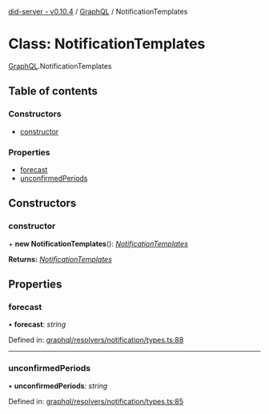 [did-server - v0.10.4](../README.md) / [GraphQL](../modules/graphql.md) / NotificationTemplates

# Class: NotificationTemplates

[GraphQL](../modules/graphql.md).NotificationTemplates

## Table of contents

### Constructors

- [constructor](graphql.notificationtemplates.md#constructor)

### Properties

- [forecast](graphql.notificationtemplates.md#forecast)
- [unconfirmedPeriods](graphql.notificationtemplates.md#unconfirmedperiods)

## Constructors

### constructor

\+ **new NotificationTemplates**(): [*NotificationTemplates*](graphql.notificationtemplates.md)

**Returns:** [*NotificationTemplates*](graphql.notificationtemplates.md)

## Properties

### forecast

• **forecast**: *string*

Defined in: [graphql/resolvers/notification/types.ts:88](https://github.com/Puzzlepart/did/blob/dev/server/graphql/resolvers/notification/types.ts#L88)

___

### unconfirmedPeriods

• **unconfirmedPeriods**: *string*

Defined in: [graphql/resolvers/notification/types.ts:85](https://github.com/Puzzlepart/did/blob/dev/server/graphql/resolvers/notification/types.ts#L85)
